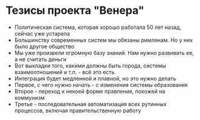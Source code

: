 # Тезисы проекта "Венера"

-   Политическая система, которая хорошо работала 50 лет назад, сейчас уже устарела
-   Большинству современных систем мы обязаны римлянам. Но у них было другое общество
-   Мы уже произвели огромную базу знаний. Нам нужно развивать ее, а не считать деньги
-   Вот выкладки того, какими должны быть города, системы взаимоотношений и т.п. - всё это есть
-   Интеграция будет медленной и плавной, но это нужно делать
-   Первое, с чего нужно начать - с изменения системы образования
-   Второе - переход к некоей форме правления, похожей на коммунизм
-   Третье - последовательная автоматизация всех рутинных процессов, включая правительственную работу